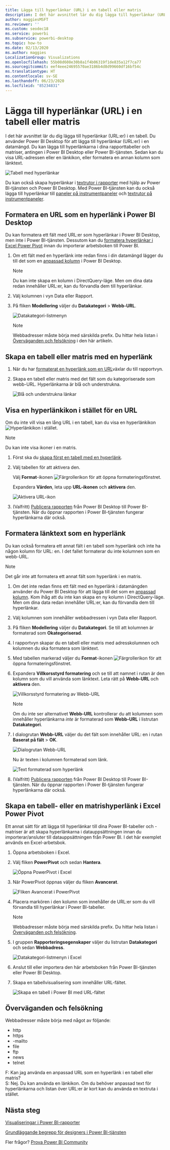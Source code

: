 ```yaml
---
title: Lägga till hyperlänkar (URL) i en tabell eller matris
description: I det här avsnittet lär du dig lägga till hyperlänkar (URL:er) i en tabell. Du använder Power BI Desktop för att lägga till hyperlänkar (URL:er) i en datamängd. Sedan kan du lägga till hyperlänkarna i dina rapporttabeller och matriser i Power BI Desktop eller Power BI-tjänsten.
author: maggiesMSFT
ms.reviewer: ''
ms.custom: seodec18
ms.service: powerbi
ms.subservice: powerbi-desktop
ms.topic: how-to
ms.date: 02/13/2020
ms.author: maggies
LocalizationGroup: Visualizations
ms.openlocfilehash: 55b08d608e30b8a1f4b06319f1de835a12f7ca77
ms.sourcegitcommit: eef4eee24695570ae3186b4d8d99660df16bf54c
ms.translationtype: HT
ms.contentlocale: sv-SE
ms.lasthandoff: 06/23/2020
ms.locfileid: "85234831"
---
```

# <a name="add-hyperlinks-urls-to-a-table-or-matrix"></a>Lägga till hyperlänkar (URL) i en tabell eller matris
I det här avsnittet lär du dig lägga till hyperlänkar (URL:er) i en tabell. Du använder Power BI Desktop för att lägga till hyperlänkar (URL:er) i en datamängd. Du kan lägga till hyperlänkarna i dina rapporttabeller och matriser, antingen i Power BI Desktop eller Power BI-tjänsten. Sedan kan du visa URL-adressen eller en länkikon, eller formatera en annan kolumn som länktext.

![Tabell med hyperlänkar](media/power-bi-hyperlinks-in-tables/power-bi-url-link-text.png)

Du kan också skapa hyperlänkar i [textrutor i rapporter](service-add-hyperlink-to-text-box.md) med hjälp av Power BI-tjänsten och Power BI Desktop. Med Power BI-tjänsten kan du också lägga till hyperlänkar till [paneler på instrumentpaneler](service-dashboard-edit-tile.md) och [textrutor på instrumentpaneler](service-dashboard-add-widget.md). 


## <a name="format-a-url-as-a-hyperlink-in-power-bi-desktop"></a>Formatera en URL som en hyperlänk i Power BI Desktop

Du kan formatera ett fält med URL:er som hyperlänkar i Power BI Desktop, men inte i Power BI-tjänsten. Dessutom kan du [formatera hyperlänkar i Excel Power Pivot](#create-a-table-or-matrix-hyperlink-in-excel-power-pivot) innan du importerar arbetsboken till Power BI.

1. Om ett fält med en hyperlänk inte redan finns i din datamängd lägger du till det som en [anpassad kolumn](../transform-model/desktop-common-query-tasks.md) i Power BI Desktop.

    > [!NOTE]
    > Du kan inte skapa en kolumn i DirectQuery-läge.  Men om dina data redan innehåller URL:er, kan du förvandla dem till hyperlänkar.

2. Välj kolumnen i vyn Data eller Rapport. 

3. På fliken **Modellering** väljer du **Datakategori** > **Webb-URL**.
   
    ![Datakategori-listmenyn](media/power-bi-hyperlinks-in-tables/power-bi-format-web-url.png)

    > [!NOTE]
    > Webbadresser måste börja med särskilda prefix. Du hittar hela listan i [Överväganden och felsökning](#considerations-and-troubleshooting) i den här artikeln.

## <a name="create-a-table-or-matrix-with-a-hyperlink"></a>Skapa en tabell eller matris med en hyperlänk

1. När du har [formaterat en hyperlänk som en URL](#format-a-url-as-a-hyperlink-in-power-bi-desktop)växlar du till rapportvyn.
2. Skapa en tabell eller matris med det fält som du kategoriserade som webb-URL. Hyperlänkarna är blå och understrukna.

    ![Blå och understrukna länkar](media/power-bi-hyperlinks-in-tables/power-bi-url-blue-underline.png)


## <a name="display-a-hyperlink-icon-instead-of-a-url"></a>Visa en hyperlänkikon i stället för en URL

Om du inte vill visa en lång URL i en tabell, kan du visa en hyperlänkikon ![Hyperlänkikon](media/power-bi-hyperlinks-in-tables/power-bi-hyperlink-icon.png) i stället. 

> [!NOTE]
> Du kan inte visa ikoner i en matris.
   
1. Först ska du [skapa först en tabell med en hyperlänk](#create-a-table-or-matrix-with-a-hyperlink).

2. Välj tabellen för att aktivera den.

    Välj **Format**-ikonen ![Färgrollerikon](media/power-bi-hyperlinks-in-tables/power-bi-paintroller.png) för att öppna formateringsfönstret.

    Expandera **Värden**, leta upp **URL-ikonen** och **aktivera** den.

    ![Aktivera URL-ikon](media/power-bi-hyperlinks-in-tables/power-bi-url-icon-on.png)

1. (Valfritt) [Publicera rapporten](desktop-upload-desktop-files.md) från Power BI Desktop till Power BI-tjänsten. När du öppnar rapporten i Power BI-tjänsten fungerar hyperlänkarna där också.

## <a name="format-link-text-as-a-hyperlink"></a>Formatera länktext som en hyperlänk

Du kan också formatera ett annat fält i en tabell som hyperlänk och inte ha någon kolumn för URL: en. I det fallet formaterar du inte kolumnen som en webb-URL.

> [!NOTE]
> Det går inte att formatera ett annat fält som hyperlänk i en matris.

1. Om det inte redan finns ett fält med en hyperlänk i datamängden använder du Power BI Desktop för att lägga till det som en [anpassad kolumn](../transform-model/desktop-common-query-tasks.md). Kom ihåg att du inte kan skapa en ny kolumn i DirectQuery-läge.  Men om dina data redan innehåller URL:er, kan du förvandla dem till hyperlänkar.

2. Välj kolumnen som innehåller webbadressen i vyn Data eller Rapport. 

3. På fliken **Modellering** väljer du **Datakategori**. Se till att kolumnen är formaterad som **Okategoriserad**.

2. I rapportvyn skapar du en tabell eller matris med adresskolumnen och kolumnen du ska formatera som länktext.

3. Med tabellen markerad väljer du **Format**-ikonen ![Färgrollerikon](media/power-bi-hyperlinks-in-tables/power-bi-paintroller.png) för att öppna formateringsfönstret.

4. Expandera **Villkorsstyrd formatering** och se till att namnet i rutan är den kolumn som du vill använda som länktext. Leta rätt på **Webb-URL** och **aktivera** den.

    ![Villkorsstyrd formatering av Webb-URL](media/power-bi-hyperlinks-in-tables/power-bi-format-conditional-web-url.png)

    > [!NOTE]
    > Om du inte ser alternativet **Webb-URL** kontrollerar du att kolumnen som innehåller hyperlänkarna *inte* är formaterad som **Webb-URL** i listrutan **Datakategori**.

5. I dialogrutan **Webb-URL** väljer du det fält som innehåller URL: en i rutan **Baserat på fält** > **OK**.

    ![Dialogrutan Webb-URL](media/power-bi-hyperlinks-in-tables/power-bi-format-web-url-dialog.png)

    Nu är texten i kolumnen formaterad som länk.

    ![Text formaterad som hyperlänk](media/power-bi-hyperlinks-in-tables/power-bi-url-link-text.png)

1. (Valfritt) [Publicera rapporten](desktop-upload-desktop-files.md) från Power BI Desktop till Power BI-tjänsten. När du öppnar rapporten i Power BI-tjänsten fungerar hyperlänkarna där också.

## <a name="create-a-table-or-matrix-hyperlink-in-excel-power-pivot"></a>Skapa en tabell- eller en matrishyperlänk i Excel Power Pivot

Ett annat sätt för att lägga till hyperlänkar till dina Power BI-tabeller och -matriser är att skapa hyperlänkarna i datauppsättningen innan du importerar/ansluter till datauppsättningen från Power BI. I det här exemplet används en Excel-arbetsbok.

1. Öppna arbetsboken i Excel.
2. Välj fliken **PowerPivot** och sedan **Hantera**.
   
   ![Öppna PowerPivot i Excel](media/power-bi-hyperlinks-in-tables/createhyperlinkinpowerpivot2.png)
1. När PowerPivot öppnas väljer du fliken **Avancerat**.
   
   ![Fliken Avancerat i PowerPivot](media/power-bi-hyperlinks-in-tables/createhyperlinkinpowerpivot3.png)
4. Placera markören i den kolumn som innehåller de URL:er som du vill förvandla till hyperlänkar i Power BI-tabeller.
   
   > [!NOTE]
   > Webbadresser måste börja med särskilda prefix. Du hittar hela listan i [Överväganden och felsökning](#considerations-and-troubleshooting).
   > 
   
5. I gruppen **Rapporteringsegenskaper** väljer du listrutan **Datakategori** och sedan **Webbadress**. 
   
   ![Datakategori-listmenyn i Excel](media/power-bi-hyperlinks-in-tables/createhyperlinksnew.png)

6. Anslut till eller importera den här arbetsboken från Power BI-tjänsten eller Power BI Desktop.
7. Skapa en tabellvisualisering som innehåller URL-fältet.
   
   ![Skapa en tabell i Power BI med URL-fältet](media/power-bi-hyperlinks-in-tables/hyperlinksintables.gif)

## <a name="considerations-and-troubleshooting"></a>Överväganden och felsökning

Webbadresser måste börja med något av följande:
- http
- https
- -mailto
- file
- ftp
- news
- telnet

F: Kan jag använda en anpassad URL som en hyperlänk i en tabell eller matris?    
S: Nej. Du kan använda en länkikon. Om du behöver anpassad text för hyperlänkarna och listan över URL:er är kort kan du använda en textruta i stället.


## <a name="next-steps"></a>Nästa steg
[Visualiseringar i Power BI-rapporter](../visuals/power-bi-report-visualizations.md)

[Grundläggande begrepp för designers i Power BI-tjänsten](../fundamentals/service-basic-concepts.md)

Fler frågor? [Prova Power BI Community](https://community.powerbi.com/)
